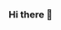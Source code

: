 ### Hi there 👋

<!--
**Guy-deMessimy/Guy-deMessimy** is a ✨ _special_ ✨ repository because its `README.md` (this file) appears on your GitHub profile.

Guy de Messimy : french web Developer

About Me

I worked 15 years as product manager and HR officer. In 2020 I have decided to start my retraining as a web developper.
I took a course at WildcodeSchool during 5 months on JS, React and NodeJs technologies, before joining UTOCAT Lille 
as an inter on React technologies.

Technologies

Languages : HTML5, CSS, JavaScript

Frontend : React.js, 

Backend : Node.js

Database : MySQL

Tools I use

Docker VSCode Git Github Gitlab Google Office 365

Linux Windows NPM Yarn

Insomnia JSON Netlify Heroku

Figma

